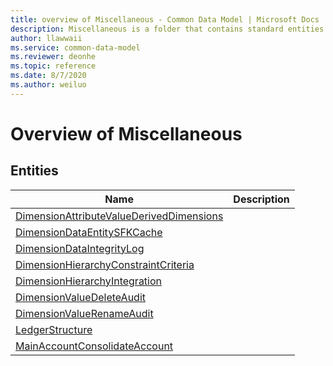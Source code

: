 ```yaml
---
title: overview of Miscellaneous - Common Data Model | Microsoft Docs
description: Miscellaneous is a folder that contains standard entities related to the Common Data Model.
author: llawwaii
ms.service: common-data-model
ms.reviewer: deonhe
ms.topic: reference
ms.date: 8/7/2020
ms.author: weiluo
---
```


# Overview of Miscellaneous


## Entities

|Name|Description|
|---|---|
|[DimensionAttributeValueDerivedDimensions](DimensionAttributeValueDerivedDimensions.md)||
|[DimensionDataEntitySFKCache](DimensionDataEntitySFKCache.md)||
|[DimensionDataIntegrityLog](DimensionDataIntegrityLog.md)||
|[DimensionHierarchyConstraintCriteria](DimensionHierarchyConstraintCriteria.md)||
|[DimensionHierarchyIntegration](DimensionHierarchyIntegration.md)||
|[DimensionValueDeleteAudit](DimensionValueDeleteAudit.md)||
|[DimensionValueRenameAudit](DimensionValueRenameAudit.md)||
|[LedgerStructure](LedgerStructure.md)||
|[MainAccountConsolidateAccount](MainAccountConsolidateAccount.md)||
